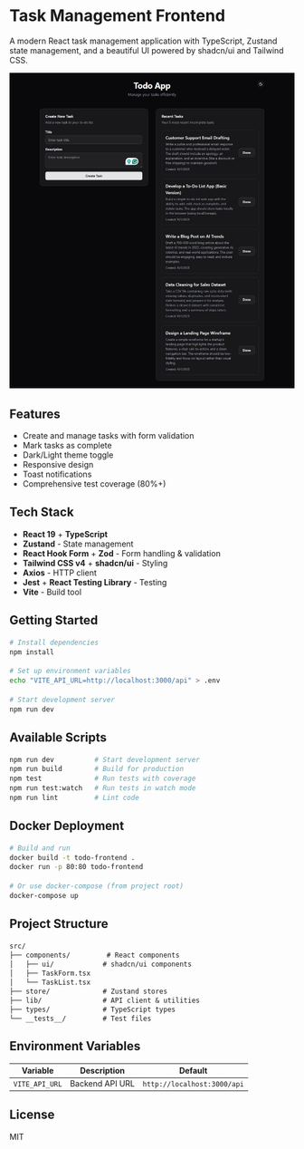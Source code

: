 # Task Management Frontend

A modern React task management application with TypeScript, Zustand state management, and a beautiful UI powered by shadcn/ui and Tailwind CSS.

![Todo App Interface](./src/assets/task_app_screenshot.jpeg)

## Features

- Create and manage tasks with form validation
- Mark tasks as complete
- Dark/Light theme toggle
- Responsive design
- Toast notifications
- Comprehensive test coverage (80%+)

## Tech Stack

- **React 19** + **TypeScript**
- **Zustand** - State management
- **React Hook Form** + **Zod** - Form handling & validation
- **Tailwind CSS v4** + **shadcn/ui** - Styling
- **Axios** - HTTP client
- **Jest** + **React Testing Library** - Testing
- **Vite** - Build tool

## Getting Started

```bash
# Install dependencies
npm install

# Set up environment variables
echo "VITE_API_URL=http://localhost:3000/api" > .env

# Start development server
npm run dev
```

## Available Scripts

```bash
npm run dev          # Start development server
npm run build        # Build for production
npm test             # Run tests with coverage
npm run test:watch   # Run tests in watch mode
npm run lint         # Lint code
```

## Docker Deployment

```bash
# Build and run
docker build -t todo-frontend .
docker run -p 80:80 todo-frontend

# Or use docker-compose (from project root)
docker-compose up
```

## Project Structure

```
src/
├── components/         # React components
│   ├── ui/            # shadcn/ui components
│   ├── TaskForm.tsx
│   └── TaskList.tsx
├── store/             # Zustand stores
├── lib/               # API client & utilities
├── types/             # TypeScript types
└── __tests__/         # Test files
```

## Environment Variables

| Variable | Description | Default |
|----------|-------------|---------|
| `VITE_API_URL` | Backend API URL | `http://localhost:3000/api` |

## License

MIT